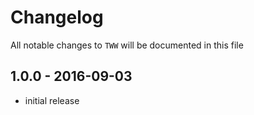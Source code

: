 # Changelog

All notable changes to `TWW` will be documented in this file

## 1.0.0 - 2016-09-03

- initial release
